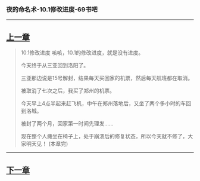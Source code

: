 ### 夜的命名术-10.1修改进度-69书吧

--------
[上一章](./1c57775c508d1393fc924faa8121038b.md)
--------


>
>
>
>10.1修改进度
>咳咳，10.1的修改进度，就是没有进度。
>
>今天终于从三亚回到洛阳了。
>
>三亚那边说是15号解封，结果每天买回家的机票，然后每天航班都在取消。
>
>被取消了七次之后，我买了郑州的机票。
>
>今天早上4点半起来赶飞机，中午在郑州落地后，又坐了两个多小时的车回到洛城。
>
>被封了两个月，回家第一时间先理发……
>
>现在整个人瘫坐在椅子上，处于崩溃后的修复状态，所以今天就不修了，大家明天见！
>(本章完)
>
>

--------
[下一章](./3cf38d50c5aca30f21d7105e8a82c48c.md)
--------
